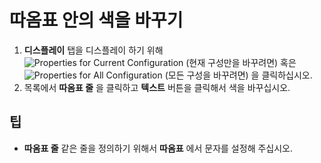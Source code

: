# 따옴표 안의 색을 바꾸기

1. **디스플레이** 탭을 디스플레이 하기 위해 ![Properties for Current Configuration](../../images/properties..png)
(현재 구성만을 바꾸려면) 혹은
![Properties for All Configuration](../../images/allproperties..png)
(모든 구성을 바꾸려면) 을 클릭하십시오.
2. 목록에서 **따옴표 줄** 을 클릭하고 **텍스트** 버튼을 클릭해서 색을 바꾸십시오.

## 팁

- **따옴표 줄** 같은 줄을 정의하기 위해서 **따옴표** 에서 문자를 설정해 주십시오.
